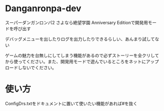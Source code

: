 # Danganronpa-dev
スーパーダンガンロンパ2 さよなら絶望学園 Anniversary Editionで開発用モードを呼び出す
 
デバッグメニューを出したりログを出力したりできるらしい、あんまり試してない
 
ゲームの魅力を台無しにしてしまう機能があるので必ずストーリーを全クリしてから使ってください。また、開発用モードで遊んでいるところをネットにアップロードしないでください。

# 使い方
ConfigDrs.txtをドキュメントに置いて使いたい機能があれば#を抜く
